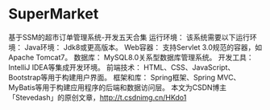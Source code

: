 # SuperMarket
基于SSM的超市订单管理系统-开发五天合集 运行环境： 该系统需要以下运行环境：  Java环境： Jdk8或更高版本。 Web容器： 支持Servlet 3.0规范的容器，如Apache Tomcat7。 数据库： MySQL8.0关系型数据库管理系统。 开发工具： IntelliJ IDEA等集成开发环境。 前端技术： HTML、CSS、JavaScript、Bootstrap等用于构建用户界面。 框架和库： Spring框架、Spring MVC、MyBatis等用于构建应用程序的后端和数据访问层。 本文为CSDN博主「Stevedash」的原创文章，http://t.csdnimg.cn/HKdo1
